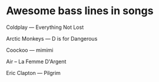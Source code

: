 # Awesome bass lines in songs

Coldplay — Everything Not Lost

Arctic Monkeys — D is for Dangerous

Coockoo — mimimi

Air – La Femme D'Argent

Eric Clapton — Pilgrim
